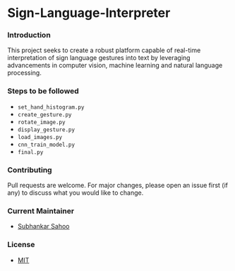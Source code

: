 # Sign-Language-Interpreter

### Introduction

This project seeks to create a robust platform capable of real-time interpretation of sign language gestures into text by leveraging advancements in computer vision, machine learning and natural language processing.


### Steps to be followed
- `set_hand_histogram.py`
- `create_gesture.py`
- `rotate_image.py`
- `display_gesture.py`
- `load_images.py`
- `cnn_train_model.py`
- `final.py`


### Contributing

Pull requests are welcome. For major changes, please open an issue first (if any)
to discuss what you would like to change.


### Current Maintainer
- [Subhankar Sahoo](https://github.com/sahoo-subha)

### License

- [MIT]()
